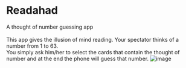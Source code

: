 # Readahad
A thought of number guessing app</br></br>
This app gives the illusion of mind reading. Your spectator thinks of a number from 1 to 63.</br>
You simply ask him/her to select the cards that contain the thought of number and at the end the phone will guess that number.
![image](https://user-images.githubusercontent.com/24807183/96431320-a0fbf200-1203-11eb-8355-5c500df8295b.png)


